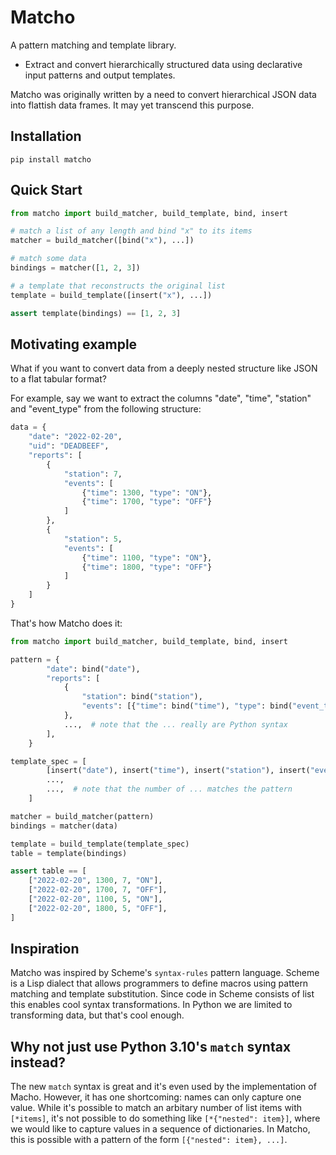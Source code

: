 # Matcho
A pattern matching and template library.

- Extract and convert hierarchically structured data using declarative input patterns and output templates.

Matcho was originally written by a need to convert hierarchical
JSON data into flattish data frames. It may yet transcend this purpose.

## Installation

```
pip install matcho
```

## Quick Start

```python
from matcho import build_matcher, build_template, bind, insert

# match a list of any length and bind "x" to its items
matcher = build_matcher([bind("x"), ...])

# match some data
bindings = matcher([1, 2, 3])

# a template that reconstructs the original list
template = build_template([insert("x"), ...])

assert template(bindings) == [1, 2, 3]
```

## Motivating example
What if you want to convert data from a deeply nested structure like JSON
to a flat tabular format?

For example, say we want to extract the columns "date", "time", "station" and 
"event_type" from the following structure:
```python
data = {
    "date": "2022-02-20",
    "uid": "DEADBEEF",
    "reports": [
        {
            "station": 7,
            "events": [
                {"time": 1300, "type": "ON"},
                {"time": 1700, "type": "OFF"}
            ]
        },
        {
            "station": 5,
            "events": [
                {"time": 1100, "type": "ON"},
                {"time": 1800, "type": "OFF"}
            ]
        }
    ]
}
```

That's how Matcho does it:

```python
from matcho import build_matcher, build_template, bind, insert

pattern = {
        "date": bind("date"),
        "reports": [
            {
                "station": bind("station"),
                "events": [{"time": bind("time"), "type": bind("event_type")}, ...],
            },
            ...,  # note that the ... really are Python syntax
        ],
    }

template_spec = [
        [insert("date"), insert("time"), insert("station"), insert("event_type")],
        ...,
        ...,  # note that the number of ... matches the pattern
    ]

matcher = build_matcher(pattern)
bindings = matcher(data)

template = build_template(template_spec)
table = template(bindings)

assert table == [
    ["2022-02-20", 1300, 7, "ON"],
    ["2022-02-20", 1700, 7, "OFF"],
    ["2022-02-20", 1100, 5, "ON"],
    ["2022-02-20", 1800, 5, "OFF"],
]
```

## Inspiration
Matcho was inspired by Scheme's `syntax-rules` pattern language. Scheme is a 
Lisp dialect that allows programmers to define macros using pattern matching and
template substitution. Since code in Scheme consists of list this enables cool
syntax transformations. In Python we are limited to transforming data, but 
that's cool enough.

## Why not just use Python 3.10's `match` syntax instead?
The new `match` syntax is great and it's even used by the implementation of
Macho. However, it has one shortcoming: names can only capture one value. While
it's possible to match an arbitary number of list items with `[*items]`, it's
not possible to do something like `[*{"nested": item}]`, where we would like
to capture values in a sequence of dictionaries. In Matcho, this is  possible
with a pattern of the form `[{"nested": item}, ...]`.
